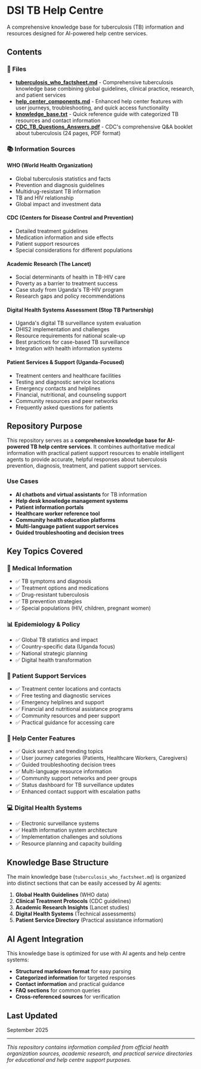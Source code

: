 # DSI TB Help Centre

A comprehensive knowledge base for tuberculosis (TB) information and resources designed for AI-powered help centre services.

## Contents

### 📄 Files

- **[tuberculosis_who_factsheet.md](tuberculosis_who_factsheet.md)** - Comprehensive tuberculosis knowledge base combining global guidelines, clinical practice, research, and patient services
- **[help_center_components.md](help_center_components.md)** - Enhanced help center features with user journeys, troubleshooting, and quick access functionality
- **[knowledge_base.txt](knowledge_base.txt)** - Quick reference guide with categorized TB resources and contact information
- **[CDC_TB_Questions_Answers.pdf](CDC_TB_Questions_Answers.pdf)** - CDC's comprehensive Q&A booklet about tuberculosis (24 pages, PDF format)

### 📚 Information Sources

#### WHO (World Health Organization)
- Global tuberculosis statistics and facts
- Prevention and diagnosis guidelines
- Multidrug-resistant TB information
- TB and HIV relationship
- Global impact and investment data

#### CDC (Centers for Disease Control and Prevention)
- Detailed treatment guidelines
- Medication information and side effects
- Patient support resources
- Special considerations for different populations

#### Academic Research (The Lancet)
- Social determinants of health in TB-HIV care
- Poverty as a barrier to treatment success
- Case study from Uganda's TB-HIV program
- Research gaps and policy recommendations

#### Digital Health Systems Assessment (Stop TB Partnership)
- Uganda's digital TB surveillance system evaluation
- DHIS2 implementation and challenges
- Resource requirements for national scale-up
- Best practices for case-based TB surveillance
- Integration with health information systems

#### Patient Services & Support (Uganda-Focused)
- Treatment centers and healthcare facilities
- Testing and diagnostic service locations
- Emergency contacts and helplines
- Financial, nutritional, and counseling support
- Community resources and peer networks
- Frequently asked questions for patients

## Repository Purpose

This repository serves as a **comprehensive knowledge base for AI-powered TB help centre services**. It combines authoritative medical information with practical patient support resources to enable intelligent agents to provide accurate, helpful responses about tuberculosis prevention, diagnosis, treatment, and patient support services.

### Use Cases
- **AI chatbots and virtual assistants** for TB information
- **Help desk knowledge management systems**
- **Patient information portals**
- **Healthcare worker reference tool**
- **Community health education platforms**
- **Multi-language patient support services**
- **Guided troubleshooting and decision trees**

## Key Topics Covered

### 🏥 Medical Information
- ✅ TB symptoms and diagnosis
- ✅ Treatment options and medications
- ✅ Drug-resistant tuberculosis
- ✅ TB prevention strategies
- ✅ Special populations (HIV, children, pregnant women)

### 📊 Epidemiology & Policy
- ✅ Global TB statistics and impact
- ✅ Country-specific data (Uganda focus)
- ✅ National strategic planning
- ✅ Digital health transformation

### 🤝 Patient Support Services
- ✅ Treatment center locations and contacts
- ✅ Free testing and diagnostic services
- ✅ Emergency helplines and support
- ✅ Financial and nutritional assistance programs
- ✅ Community resources and peer support
- ✅ Practical guidance for accessing care

### 🎯 Help Center Features
- ✅ Quick search and trending topics
- ✅ User journey categories (Patients, Healthcare Workers, Caregivers)
- ✅ Guided troubleshooting decision trees
- ✅ Multi-language resource information
- ✅ Community support networks and peer groups
- ✅ Status dashboard for TB surveillance updates
- ✅ Enhanced contact support with escalation paths

### 💻 Digital Health Systems
- ✅ Electronic surveillance systems
- ✅ Health information system architecture
- ✅ Implementation challenges and solutions
- ✅ Resource planning and capacity building

## Knowledge Base Structure

The main knowledge base (`tuberculosis_who_factsheet.md`) is organized into distinct sections that can be easily accessed by AI agents:

1. **Global Health Guidelines** (WHO data)
2. **Clinical Treatment Protocols** (CDC guidelines)
3. **Academic Research Insights** (Lancet studies)
4. **Digital Health Systems** (Technical assessments)
5. **Patient Service Directory** (Practical assistance information)

## AI Agent Integration

This knowledge base is optimized for use with AI agents and help centre systems:

- **Structured markdown format** for easy parsing
- **Categorized information** for targeted responses
- **Contact information** and practical guidance
- **FAQ sections** for common queries
- **Cross-referenced sources** for verification

## Last Updated

September 2025

---

*This repository contains information compiled from official health organization sources, academic research, and practical service directories for educational and help centre support purposes.*